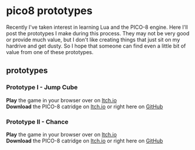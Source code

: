 # pico8 prototypes
Recently I've taken interest in learning Lua and the PICO-8 engine. Here I'll post the prototypes I make during this process. They may not be very good or provide much value, but I don't like creating things that just sit on my hardrive and get dusty. So I hope that someone can find even a little bit of value from one of these prototypes.

## prototypes
### **Prototype I - Jump Cube** <br>
**Play** the game in your browser over on [Itch.io](https://actuallykron.itch.io/jump-cube-pico-8)<br>
**Download** the PICO-8 catridge on [Itch.io](https://actuallykron.itch.io/jump-cube-pico-8) or right here on [GitHub](https://github.com/actuallyKron/pico8-prototypes/tree/main/prototype_1_source) 
<br>
### **Prototype II - Chance** <br>
**Play** the game in your browser over on [Itch.io](https://actuallykron.itch.io/chance-pico-8)<br>
**Download** the PICO-8 catridge on [Itch.io](https://actuallykron.itch.io/chance-pico-8) or right here on [GitHub](https://github.com/actuallyKron/pico8-prototypes/tree/main/prototype_2_source) 
